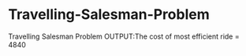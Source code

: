 # Travelling-Salesman-Problem
Travelling Salesman Problem
OUTPUT:The cost of most efficient ride = 4840
